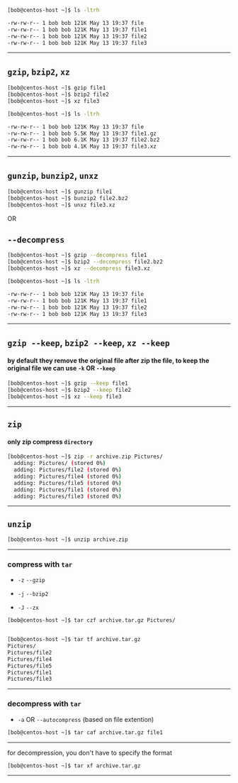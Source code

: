 


```bash
[bob@centos-host ~]$ ls -ltrh

-rw-rw-r-- 1 bob bob 121K May 13 19:37 file
-rw-rw-r-- 1 bob bob 121K May 13 19:37 file1
-rw-rw-r-- 1 bob bob 121K May 13 19:37 file2
-rw-rw-r-- 1 bob bob 121K May 13 19:37 file3
```

________________________________________________________________________________________________

## `gzip`, `bzip2`, `xz`

```bash
[bob@centos-host ~]$ gzip file1
[bob@centos-host ~]$ bzip2 file2
[bob@centos-host ~]$ xz file3
```

```bash
[bob@centos-host ~]$ ls -ltrh

-rw-rw-r-- 1 bob bob 121K May 13 19:37 file
-rw-rw-r-- 1 bob bob 5.5K May 13 19:37 file1.gz
-rw-rw-r-- 1 bob bob 6.1K May 13 19:37 file2.bz2
-rw-rw-r-- 1 bob bob 4.1K May 13 19:37 file3.xz
```

________________________________________________________________________________________________


## `gunzip`, `bunzip2`, `unxz`


```bash
[bob@centos-host ~]$ gunzip file1
[bob@centos-host ~]$ bunzip2 file2.bz2 
[bob@centos-host ~]$ unxz file3.xz 
```

OR

## `--decompress`

```bash
[bob@centos-host ~]$ gzip --decompress file1
[bob@centos-host ~]$ bzip2 --decompress file2.bz2 
[bob@centos-host ~]$ xz --decompress file3.xz 
```



```bash
[bob@centos-host ~]$ ls -ltrh

-rw-rw-r-- 1 bob bob 121K May 13 19:37 file
-rw-rw-r-- 1 bob bob 121K May 13 19:37 file1
-rw-rw-r-- 1 bob bob 121K May 13 19:37 file2
-rw-rw-r-- 1 bob bob 121K May 13 19:37 file3
```

________________________________________________________________________________________________



## `gzip --keep`, `bzip2 --keep`, `xz --keep`


#### by default they remove the original file after zip the file, to keep the original file we can use `-k` OR `--keep` 


```bash
[bob@centos-host ~]$ gzip --keep file1
[bob@centos-host ~]$ bzip2 --keep file2
[bob@centos-host ~]$ xz --keep file3
```

________________________________________________________________________________________________

## `zip`

#### only zip compress `directory`

```bash
[bob@centos-host ~]$ zip -r archive.zip Pictures/
  adding: Pictures/ (stored 0%)
  adding: Pictures/file2 (stored 0%)
  adding: Pictures/file4 (stored 0%)
  adding: Pictures/file5 (stored 0%)
  adding: Pictures/file1 (stored 0%)
  adding: Pictures/file3 (stored 0%)
```

________________________________________________________________________________________________

## `unzip`

```bash
[bob@centos-host ~]$ unzip archive.zip 
```

________________________________________________________________________________________________


### compress with `tar`



- `-z`        `--gzip`

- `-j`        `--bzip2`

- `-J`        `--zx`




```bash
[bob@centos-host ~]$ tar czf archive.tar.gz Pictures/


[bob@centos-host ~]$ tar tf archive.tar.gz 
Pictures/
Pictures/file2
Pictures/file4
Pictures/file5
Pictures/file1
Pictures/file3
```

________________________________________________________________________________________________

### decompress with `tar`

- `-a`    OR    `--autocompress`  (based on file extention)

  
```bash
[bob@centos-host ~]$ tar caf archive.tar.gz file1
```


________________________________________________________________________________________________


for decompression, you don't have to specify the format

```bash
[bob@centos-host ~]$ tar xf archive.tar.gz 
```

________________________________________________________________________________________________
